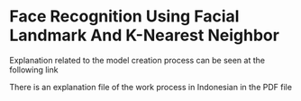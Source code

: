 # Face Recognition Using Facial Landmark And K-Nearest Neighbor

Explanation related to the model creation process can be seen at the following link

There is an explanation file of the work process in Indonesian in the PDF file
